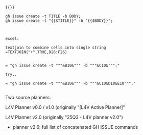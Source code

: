 
```
{{}}

gh issue create -t TITLE -b BODY; 
gh issue create -t "{{$TITLE}}" -b "{{$BODY}}";



excel:

textjoin to combine cells into single string
=TEXTJOIN("+",TRUE,D26:F26)


= "gh issue create -t """&B10&""" -b """&C10&""";"

try..

= "gh issue create -t """&B10&""" -b """&C10&D10&E10""";"


```

Two source planners:

L4V Planner v0.0 / v1.0 (originally "[L4V Active Planner]"

L4V Planner v2.0 (originally "25Q3 - L4V planner v2.0")
- planner v2.6: full list of concatenated GH ISSUE commands